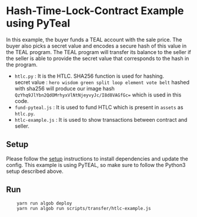 # Hash-Time-Lock-Contract Example using PyTeal

In this example, the buyer funds a TEAL account with the sale price.
The buyer also picks a secret value and encodes a secure hash of this value in
the TEAL program. The TEAL program will transfer its balance to the seller
if the seller is able to provide the secret value that corresponds to the hash in the program.

* `htlc.py` : It is the HTLC. SHA256 function is used for hashing. <br />
        secret value : `hero wisdom green split loop element vote belt` hashed with sha256 will produce our image hash `QzYhq9JlYbn2QdOMrhyxVlNtNjeyvyJc/I8d8VAGfGc=`  which is used in this code.
* `fund-pyteal.js` : It is used to fund HTLC which is present in `assets` as `htlc.py`.
* `htlc-example.js` : It is used to show transactions between contract and seller.


## Setup

Please follow the [setup](../README.md) instructions to install dependencies and update the config.
This example is using PyTEAL, so make sure to follow the Python3 setup described above.

## Run

```
    yarn run algob deploy
    yarn run algob run scripts/transfer/htlc-example.js
```
